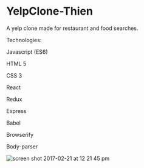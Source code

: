 # YelpClone-Thien

A yelp clone made for restaurant and food searches.

Technologies:

Javascript (ES6)

HTML 5

CSS 3

React

Redux

Express

Babel

Browserify

Body-parser

![screen shot 2017-02-21 at 12 21 45 pm](https://cloud.githubusercontent.com/assets/23460835/23183313/7faccfd4-f830-11e6-9420-993f02736b43.png)
